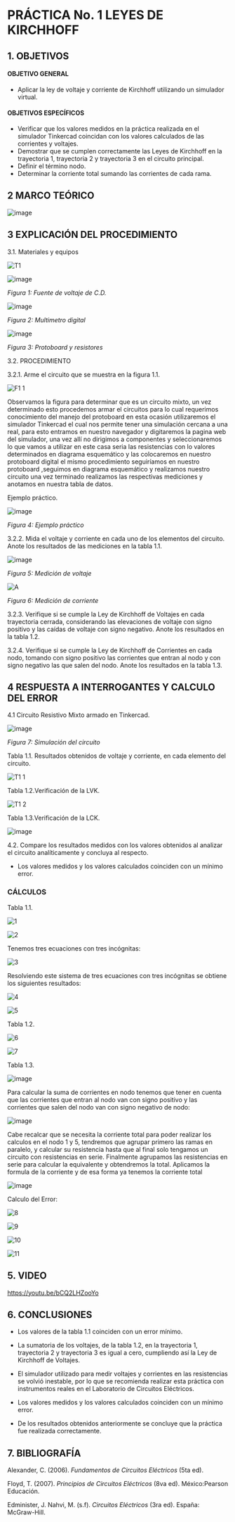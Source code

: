 # PRÁCTICA No. 1 LEYES DE  KIRCHHOFF
## 1. OBJETIVOS 
#### OBJETIVO GENERAL

- Aplicar la ley de voltaje y corriente de Kirchhoff utilizando un simulador virtual.

#### OBJETIVOS ESPECÍFICOS

- Verificar que los valores medidos en la práctica realizada en el simulador Tinkercad coincidan con los valores calculados de las corrientes y voltajes.
- Demostrar que se cumplen correctamente las Leyes de Kirchhoff en la trayectoria 1, trayectoria 2 y trayectoria 3 en el circuito principal.
- Definir el término nodo.
- Determinar la corriente total sumando las corrientes de cada rama.

## 2 MARCO TEÓRICO

<p align="center">

![image](https://user-images.githubusercontent.com/84431598/121119880-168fef00-c7e2-11eb-84e9-005a36afcd7e.png)

  </p>
  
## 3 EXPLICACIÓN DEL PROCEDIMIENTO

3.1. Materiales y equipos

![T1](https://user-images.githubusercontent.com/84425276/121115381-a2058200-c7da-11eb-9534-f9a6ea2b5f66.PNG)

![image](https://user-images.githubusercontent.com/84458025/121122278-c1a2a780-c7e6-11eb-9bfd-fc21b459f45e.png)

   *Figura 1: Fuente de voltaje de C.D.*

![image](https://user-images.githubusercontent.com/84458025/121122339-df700c80-c7e6-11eb-8c40-16295388eaed.png)

   *Figura 2: Multimetro digital* 

![image](https://user-images.githubusercontent.com/84458025/121122371-f282dc80-c7e6-11eb-9643-070593f7d7fc.png)

   *Figura 3: Protoboard y resistores*

3.2. PROCEDIMIENTO

3.2.1. Arme el circuito que se muestra en la figura 1.1. 

![F1 1](https://user-images.githubusercontent.com/84425276/121115517-d1b48a00-c7da-11eb-8a47-5ba6397d388f.PNG)

Observamos la figura para determinar que es un circuito mixto, un vez determinado esto procedemos armar el circuitos para lo cual requerimos conocimiento del manejo del protoboard en esta ocasión utilizaremos el simulador Tinkercad el cual nos permite tener una simulación cercana a una real, para esto entramos en nuestro navegador y digitaremos la pagina web del simulador, una vez allí no dirigimos a componentes y seleccionaremos lo que vamos a utilizar en este casa seria las resistencias con lo valores determinados en diagrama esquemático y las colocaremos en nuestro protoboard digital el mismo procedimiento seguiríamos en nuestro protoboard ,seguimos en diagrama esquemático y realizamos nuestro circuito una vez terminado realizamos las respectivas mediciones y anotamos en nuestra tabla de datos.  

Ejemplo práctico.

![image](https://user-images.githubusercontent.com/84458025/121125716-a0dd5080-c7ec-11eb-9955-146c69c9a177.png)

   *Figura 4: Ejemplo práctico*

3.2.2. Mida el voltaje y corriente en cada uno de los elementos del circuito. Anote los resultados de las mediciones en la tabla 1.1.

![image](https://user-images.githubusercontent.com/84425276/121139042-f0784800-c7fd-11eb-80c3-4fbc28edb21d.png)

   *Figura 5: Medición de voltaje*

![A](https://user-images.githubusercontent.com/84425276/121133085-89579500-c7f7-11eb-92e3-0815ec5b7bf1.PNG)

   *Figura 6: Medición de corriente*

3.2.3. Verifique si se cumple la Ley de Kirchhoff de Voltajes en cada trayectoria cerrada, considerando las elevaciones de voltaje con signo positivo y las caídas de voltaje con signo negativo. Anote los resultados en la tabla 1.2.

3.2.4. Verifique si se cumple la Ley de Kirchhoff de Corrientes en cada nodo, tomando con signo positivo las corrientes que entran al nodo y con signo negativo las que salen del nodo. Anote los resultados en la tabla 1.3.

## 4 RESPUESTA A INTERROGANTES Y CALCULO DEL ERROR

4.1 Circuito Resistivo Mixto armado en Tinkercad.

![image](https://user-images.githubusercontent.com/84431598/121126053-26f99700-c7ed-11eb-95e7-9c333d0c4761.png)

   *Figura 7: Simulación del circuito* 

Tabla 1.1. Resultados obtenidos de voltaje y corriente,  en cada elemento del circuito.

![T1 1](https://user-images.githubusercontent.com/84425276/121123932-a9805780-c7e9-11eb-8301-867894e22e8e.PNG)

Tabla 1.2.Verificación de la LVK.

![T1 2](https://user-images.githubusercontent.com/84425276/121124541-bb162f00-c7ea-11eb-8f4e-94a9691a3549.PNG)

Tabla 1.3.Verificación de la LCK.

![image](https://user-images.githubusercontent.com/84431598/121188074-5da3d180-c82e-11eb-88bc-b78b7a2b8741.png)


4.2. Compare los resultados medidos con los valores obtenidos al analizar el circuito analíticamente y concluya al respecto.

-	Los valores medidos y los valores calculados coinciden con un mínimo error.

### CÁLCULOS

Tabla 1.1.

![1](https://user-images.githubusercontent.com/84425276/121124075-eea48980-c7e9-11eb-8d23-48a0508d2a3c.PNG)

![2](https://user-images.githubusercontent.com/84425276/121124085-f3693d80-c7e9-11eb-903f-a5c7566bce75.PNG)

Tenemos tres ecuaciones con tres incógnitas:

![3](https://user-images.githubusercontent.com/84425276/121124134-05e37700-c7ea-11eb-945f-266785ad6740.PNG)

Resolviendo este sistema de tres ecuaciones con tres incógnitas se obtiene los siguientes resultados:

![4](https://user-images.githubusercontent.com/84425276/121124167-13006600-c7ea-11eb-8e8e-4c9322b682af.PNG)

![5](https://user-images.githubusercontent.com/84425276/121124179-185db080-c7ea-11eb-9075-303ccbce34e4.PNG)

Tabla 1.2.

![6](https://user-images.githubusercontent.com/84425276/121208053-63ee7980-c83f-11eb-9119-64ecd052f311.PNG)

![7](https://user-images.githubusercontent.com/84425276/121208090-6c46b480-c83f-11eb-94b1-c6196e27b948.PNG)

Tabla 1.3.


![image](https://user-images.githubusercontent.com/84431598/121189763-030b7500-c830-11eb-96a0-4651dac342cf.png)


Para calcular la suma de corrientes en nodo tenemos que tener en cuenta que las corrientes que entran al nodo van con signo positivo y las corrientes que salen del nodo  van con signo negativo de nodo:

![image](https://user-images.githubusercontent.com/84431598/121190932-1ff47800-c831-11eb-8c48-27667cdcf1b7.png)

Cabe recalcar que se necesita la corriente total para poder realizar los calculos en el nodo 1 y 5, tendremos que agrupar primero las ramas en paralelo, y calcular su resistencia hasta que al final solo tengamos un circuito con resistencias en serie. Finalmente agrupamos las resistencias en serie para calcular la  equivalente y obtendremos la total. Aplicamos la formula de la corriente  y de esa forma ya tenemos la corriente total

![image](https://user-images.githubusercontent.com/84431598/121195103-f0e00580-c834-11eb-93c6-52e435f18afa.png)



Calculo del Error:

![8](https://user-images.githubusercontent.com/84425276/121125358-0d0b8480-c7ec-11eb-9076-f667a7832b3e.PNG)

![9](https://user-images.githubusercontent.com/84425276/121125372-1563bf80-c7ec-11eb-841c-256ed0bc646e.PNG)

![10](https://user-images.githubusercontent.com/84425276/121125386-198fdd00-c7ec-11eb-9bb0-16219ce80976.PNG)

![11](https://user-images.githubusercontent.com/84425276/121125398-1eed2780-c7ec-11eb-8491-8a8bce23439e.PNG)

## 5. VIDEO

https://youtu.be/bCQ2LHZooYo

## 6. CONCLUSIONES

- Los valores de la tabla 1.1 coinciden con un error mínimo.

- La sumatoria de los voltajes, de la tabla 1.2, en la trayectoria 1, trayectoria 2 y trayectoria 3 es igual a cero, cumpliendo así la Ley de Kirchhoff de Voltajes.

- El simulador utilizado para medir voltajes y corrientes en las resistencias se volvió inestable, por lo que se recomienda realizar esta práctica con instrumentos reales en el Laboratorio de Circuitos Eléctricos.




- Los valores medidos y los valores calculados coinciden con un mínimo error.

- De los resultados obtenidos anteriormente se concluye que la práctica fue realizada correctamente. 


## 7. BIBLIOGRAFÍA

Alexander, C. (2006). *Fundamentos de Circuitos Eléctricos* (5ta ed).

Floyd, T. (2007). *Principios de Circuitos Eléctricos* (8va ed). México:Pearson Educación.

Edminister, J. Nahvi, M. (s.f). *Circuitos Eléctricos* (3ra ed). España: McGraw-Hill.
